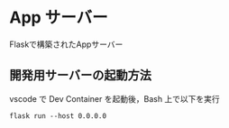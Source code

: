 # App サーバー

Flaskで構築されたAppサーバー

## 開発用サーバーの起動方法

vscode で Dev Container を起動後，Bash 上で以下を実行

```
flask run --host 0.0.0.0
```